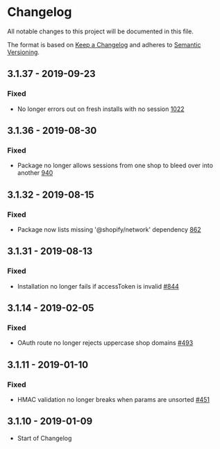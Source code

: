 # Changelog

All notable changes to this project will be documented in this file.

The format is based on [Keep a Changelog](http://keepachangelog.com/en/1.0.0/)
and adheres to [Semantic Versioning](http://semver.org/spec/v2.0.0.html).

## 3.1.37 - 2019-09-23

### Fixed

- No longer errors out on fresh installs with no session [1022](https://github.com/Shopify/quilt/pull/1022)

## 3.1.36 - 2019-08-30

### Fixed

- Package no longer allows sessions from one shop to bleed over into another [940](https://github.com/Shopify/quilt/pull/940)

## 3.1.32 - 2019-08-15

### Fixed

- Package now lists missing '@shopify/network' dependency [862](https://github.com/Shopify/quilt/pull/862)

## 3.1.31 - 2019-08-13

### Fixed

- Installation no longer fails if accessToken is invalid [#844](https://github.com/Shopify/quilt/pull/844)

## 3.1.14 - 2019-02-05

### Fixed

- OAuth route no longer rejects uppercase shop domains [#493](https://github.com/Shopify/quilt/pull/493)

## 3.1.11 - 2019-01-10

### Fixed

- HMAC validation no longer breaks when params are unsorted [#451](https://github.com/Shopify/quilt/pull/451)

## 3.1.10 - 2019-01-09

- Start of Changelog
